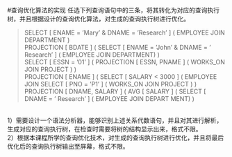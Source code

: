 #查询优化算法的实现
任选下列查询语句中的三条，将其转化为对应的查询执行树，并且根据设计的查询优化算法，对生成的查询执行树进行优化。<br>
>SELECT [ ENAME = ’Mary’ & DNAME = ’Research’ ] ( EMPLOYEE JOIN DEPARTMENT )<br>
PROJECTION [ BDATE ] ( SELECT [ ENAME = ’John’ & DNAME = ’ Research’ ] ( EMPLOYEE JOIN DEPARTMENT) )<br>
SELECT [ ESSN = ’01’ ] (  PROJECTION [ ESSN, PNAME ] ( WORKS_ON JOIN PROJECT ) )<br>
PROJECTION [ ENAME ] ( SELECT [ SALARY < 3000 ] ( EMPLOYEE JOIN SELECT [ PNO = ’P1’ ] ( WORKS_ON JOIN PROJECT ) )<br>
PROJECTION [ DNAME, SALARY ] ( AVG [ SALARY ] ( SELECT [ DNAME = ’ Research’ ] ( EMPLOYEE  JOIN  DEPART MENT) )

<br>
1）需要设计一个语法分析器，能够识别上述关系代数语句，并且对其进行解析，生成对应的查询执行树，在检查时需要将树的结构显示出来，格式不限。<br>
2）根据本课程所学的查询优化技术，对生成的查询执行树进行优化，并且将最后优化后的查询执行树输出至屏幕，格式不限。<br>
